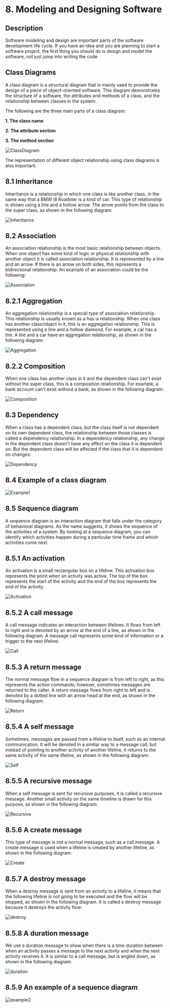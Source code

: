 # 8. Modeling and Designing Software
## Description


Software modeling and design are important parts of the software development life cycle. If
you have an idea and you are planning to start a software project, the first thing you should
do is design and model the software, not just jump into writing the code
## Class Diagrams

A class diagram is a structural diagram that is mainly used to provide the design of a piece of object-oriented software. This diagram demonstrates the structure of a software, the
attributes and methods of a class, and the relationship between classes in the system.

The following are the three main parts of a class diagram:

**1. The class name**

**2. The attribute section**

**3. The method section**

![ClassDiagram](./Picture/ClassDiagram.png)

The representation of different object relationship using class diagrams is also important.

## 8.1 Inheritance

Inheritance is a relationship in which one class is like another class, in the same way that a
BMW i8 Roadster is a kind of car. This type of relationship is shown using a line and a
hollow arrow. The arrow points from the class to the super class, as shown in the following
diagram:

![Inheritance](./Picture/Inheritance.png)

## 8.2 Association

An association relationship is the most basic relationship between objects. When one object
has some kind of logic or physical relationship with another object it is called association
relationship. It is represented by a line and an arrow. If there is an arrow on both sides, this
represents a bidirectional relationship. An example of an association could be the following:

![Association](./Picture/Association.png)

## 8.2.1 Aggregation

An aggregation relationship is a special type of association relationship. This relationship
is usually known as a has-a relationship. When one class has another class/object in it, this
is an aggregation relationship. This is represented using a line and a hollow diamond. For
example, a car has a tire. A tire and a car have an aggregation relationship, as shown in the
following diagram:

![Aggregation](./Picture/Aggregation.png)

## 8.2.2 Composition

When one class has another class in it and the dependent class can't exist without the super
class, this is a composition relationship. For example, a bank account can't exist without a
bank, as shown in the following diagram:

![Composition](./Picture/Composition.png)

## 8.3 Dependency

When a class has a dependent class, but the class itself is not dependent on its own
dependent class, the relationship between those classes is called a dependency
relationship. In a dependency relationship, any change in the dependent class doesn't have
any effect on the class it is dependent on. But the dependent class will be affected if the
class that it is dependent on changes:

![Dependency](./Picture/Dependency.png)

## 8.4 Example of a class diagram

![Example1](./Picture/Example1.png)

## 8.5 Sequence diagram

A sequence diagram is an interaction diagram that falls under the category of
behavioral diagrams. As the name suggests, it shows the sequence of the activities of a
system. By looking at a sequence diagram, you can identify which activities happen during
a particular time frame and which activities come next.

## 8.5.1 An activation

An activation is a small rectangular box on a lifeline. This activation box represents the
point when an activity was active. The top of the box represents the start of the activity and
the end of the box represents the end of the activity.

![Activation](./Picture/Activation.png)

## 8.5.2 A call message

A call message indicates an interaction between lifelines. It flows from left to right and is
denoted by an arrow at the end of a line, as shown in the following diagram. A message call
represents some kind of information or a trigger to the next lifeline:

![Call](./Picture/Call.png)

## 8.5.3 A return message

The normal message flow in a sequence diagram is from left to right, as this represents the
action commands; however, sometimes messages are returned to the caller. A return
message flows from right to left and is denoted by a dotted line with an arrow head at the
end, as shown in the following diagram:

![Return](./Picture/Return.png)

## 8.5.4 A self message

Sometimes, messages are passed from a lifeline to itself, such as an internal communication.
It will be denoted in a similar way to a message call, but instead of pointing to another
activity of another lifeline, it returns to the same activity of the same lifeline, as shown in
the following diagram:

![Self](./Picture/Self.png)

## 8.5.5 A recursive message

When a self message is sent for recursive purposes, it is called a recursive message. Another
small activity on the same timeline is drawn for this purpose, as shown in the following
diagram:

![Recursive](./Picture/Recursive.png)

## 8.5.6 A create message

This type of message is not a normal message, such as a call message. A create message is
used when a lifeline is created by another lifeline, as shown in the following diagram:

![Create](./Picture/Create.png)

## 8.5.7 A destroy message

When a destroy message is sent from an activity to a lifeline, it means that the following
lifeline is not going to be executed and the flow will be stopped, as shown in the following
diagram. It is called a destroy message because it destroys the activity flow:

![destroy](./Picture/Destroy.png)

## 8.5.8 A duration message

We use a duration message to show when there is a time duration between when an
activity passes a message to the next activity and when the next activity receives it. It is
similar to a call message, but is angled down, as shown in the following diagram:

![duration](./Picture/Duration.png)

## 8.5.9 An example of a sequence diagram

![example2](./Picture/Example2.png)
